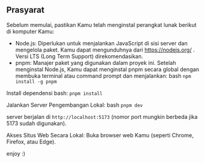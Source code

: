 ## Prasyarat
Sebelum memulai, pastikan Kamu telah menginstal perangkat lunak berikut di komputer Kamu:
* Node.js: Diperlukan untuk menjalankan JavaScript di sisi server dan mengelola paket. Kamu dapat mengunduhnya dari https://nodejs.org/ . Versi LTS (Long Term Support) direkomendasikan.
* pnpm: Manajer paket yang digunakan dalam proyek ini. Setelah menginstal Node.js, Kamu dapat menginstal pnpm secara global dengan membuka terminal atau command prompt dan menjalankan:
bash `npm install -g pnpm`

Install dependensi
bash: `pnpm install`

Jalankan Server Pengembangan Lokal:
bash `pnpm dev`

server berjalan di `http://localhost:5173` 
(nomor port mungkin berbeda jika 5173 sudah digunakan).

Akses Situs Web Secara Lokal:
Buka browser web Kamu (seperti Chrome, Firefox, atau Edge).

enjoy :)
